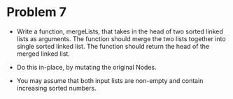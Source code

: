 # Problem 7

- Write a function, mergeLists, that takes in the head of two sorted linked lists as arguments. The function should merge the two lists together into single sorted linked list. The function should return the head of the merged linked list.

- Do this in-place, by mutating the original Nodes.

- You may assume that both input lists are non-empty and contain increasing sorted numbers.
